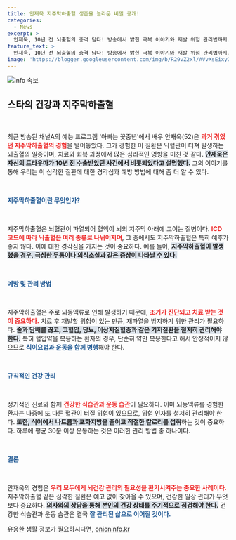 ```yaml
---
title: 안재욱 지주막하출혈 생존율 놀라운 비밀 공개!
categories:
  - News
excerpt: >
  안재욱, 10년 전 뇌출혈의 충격 담다! 방송에서 밝힌 극복 이야기와 재발 위험 관리법까지. 그의 진솔한 고백이 당신의 마음을 울릴 준비가 되어 있습니다! 클릭하여 더욱 자세한 내용을 확인하세요!
feature_text: >
  안재욱, 10년 전 뇌출혈의 충격 담다! 방송에서 밝힌 극복 이야기와 재발 위험 관리법까지. 그의 진솔한 고백이 당신의 마음을 울릴 준비가 되어 있습니다! 클릭하여 더욱 자세한 내용을 확인하세요!
image: 'https://blogger.googleusercontent.com/img/b/R29vZ2xl/AVvXsEixyZcFfHzMRdzZMjFBmAUKJYCLCGyLL1o632UiGVXcaFdKo_bkvkuCioo0uUKlGfBVcT3P84aROyZIXSBEx3Aw5nCQ3pTgDom1WDC4m8eifvWiAmWEEVb4x6G_l8C0QH225ldMjyaFvpxGEBGNO37VmDTDMHGhJPq73UglMfDca1-0aw/s1600/blogspot.png'
---
```


<p><img src="https://blogger.googleusercontent.com/img/b/R29vZ2xl/AVvXsEixyZcFfHzMRdzZMjFBmAUKJYCLCGyLL1o632UiGVXcaFdKo_bkvkuCioo0uUKlGfBVcT3P84aROyZIXSBEx3Aw5nCQ3pTgDom1WDC4m8eifvWiAmWEEVb4x6G_l8C0QH225ldMjyaFvpxGEBGNO37VmDTDMHGhJPq73UglMfDca1-0aw/s1600/blogspot.png" alt="info 속보" /></p>

<h2 data-ke-size="size26">스타의 건강과 지주막하출혈</h2>

<p data-ke-size="size16">&nbsp;</p>

<p data-ke-size="size16">최근 방송된 채널A의 예능 프로그램 '아빠는 꽃중년'에서 배우 안재욱(52)은 <b><span style="color: #ee2323;">과거 겪었던 지주막하출혈의 경험</span></b>을 털어놓았다. 그가 경험한 이 질환은 뇌혈관이 터져 발생하는 뇌출혈의 일종이며, 치료와 회복 과정에서 많은 심리적인 영향을 미친 것 같다. <b><span style="background-color: #21538527;">안재욱은 자신의 트라우마가 10년 전 수술받았던 사건에서 비롯되었다고 설명했다.</span></b> 그의 이야기를 통해 우리는 이 심각한 질환에 대한 경각심과 예방 방법에 대해 좀 더 알 수 있다.</p>

<p data-ke-size="size16">&nbsp;</p>

<p><b><span style="color: #1a5490;">지주막하출혈이란 무엇인가?</span></b></p>

<p data-ke-size="size16">&nbsp;</p>

<p data-ke-size="size16">지주막하출혈은 뇌혈관이 파열되어 혈액이 뇌의 지주막 아래에 고이는 질병이다. <b><span style="color: #ee2323;">ICD 코드에 따라 뇌출혈은 여러 종류로 나뉘어지며</span></b>, 그 중에서도 지주막하출혈은 특히 예후가 좋지 않다. 이에 대한 경각심을 가지는 것이 중요하다. 예를 들어, <b><span style="background-color: #21538527;">지주막하출혈이 발생했을 경우, 극심한 두통이나 의식소실과 같은 증상이 나타날 수 있다.</span></b></p>

<p data-ke-size="size16">&nbsp;</p>

<p><b><span style="color: #1a5490;">예방 및 관리 방법</span></b></p>

<p data-ke-size="size16">&nbsp;</p>

<p data-ke-size="size16">지주막하출혈은 주로 뇌동맥류로 인해 발생하기 때문에, <b><span style="color: #ee2323;">조기가 진단되고 치료 받는 것이 중요하다.</span></b> 치료 후 재발할 위험이 있는 만큼, 재파열을 방지하기 위한 관리가 필요하다. <b><span style="background-color: #21538527;">술과 담배를 끊고, 고혈압, 당뇨, 이상지질혈증과 같은 기저질환을 철저히 관리해야 한다.</span></b> 특히 혈압약을 복용하는 환자의 경우, 단순히 약만 복용한다고 해서 안정적이지 않으므로 <b><span style="color: #1a5490;">식이요법과 운동을 함께 병행</span></b>해야 한다.</p>

<p data-ke-size="size16">&nbsp;</p>

<p><b><span style="color: #1a5490;">규칙적인 건강 관리</span></b></p>

<p data-ke-size="size16">&nbsp;</p>

<p data-ke-size="size16">정기적인 진료와 함께 <b><span style="color: #ee2323;">건강한 식습관과 운동 습관</span></b>이 필요하다. 이미 뇌동맥류를 경험한 환자는 나중에 또 다른 혈관이 터질 위험이 있으므로, 위험 인자를 철저히 관리해야 한다. <b><span style="background-color: #21538527;">또한, 식이에서 나트륨과 포화지방을 줄이고 적절한 칼로리를 섭취</span></b>하는 것이 중요하다. 하루에 평균 30분 이상 운동하는 것은 이러한 관리 방법 중 하나이다.</p>

<p data-ke-size="size16">&nbsp;</p>

<p><b><span style="color: #1a5490;">결론</span></b></p>

<p data-ke-size="size16">&nbsp;</p>

<p data-ke-size="size16">안재욱의 경험은 <b><span style="color: #ee2323;">우리 모두에게 뇌건강 관리의 필요성을 환기시켜주는 중요한 사례이다.</span></b> 지주막하출혈 같은 심각한 질환은 예고 없이 찾아올 수 있으며, 건강한 일상 관리가 무엇보다 중요하다. <b><span style="background-color: #21538527;">의사와의 상담을 통해 본인의 건강 상태를 주기적으로 점검해야 한다.</span></b> 건강한 식습관과 운동 습관은 결국 <b><span style="color: #1a5490;">잘 관리된 삶으로 이어질 것이다.</span></b></p>
유용한 생활 정보가 필요하시다면, <a href="https://onioninfo.kr" rel="dofollow">onioninfo.kr</a>


